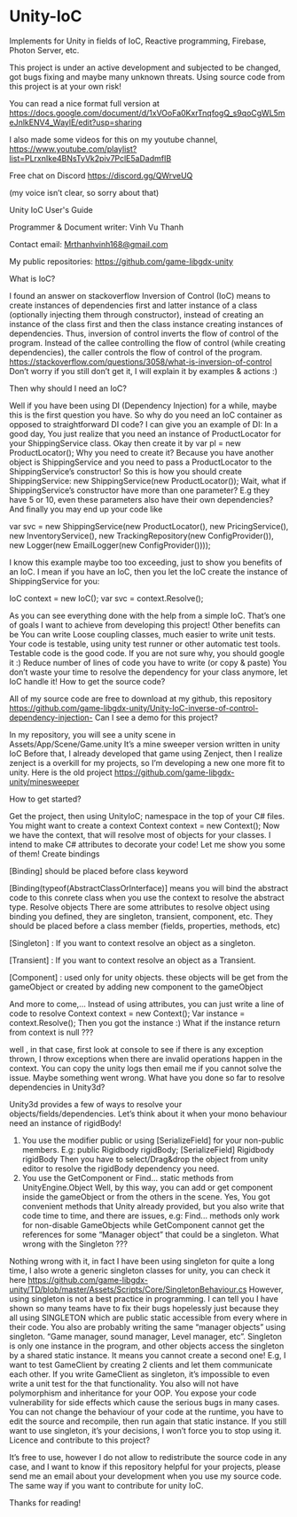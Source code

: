 # Unity-IoC
Implements for Unity in fields of IoC, Reactive programming, Firebase, Photon Server, etc.

This project is under an active development and subjected to be changed, got bugs fixing and maybe many unknown threats. Using source code from this project is at your own risk!

You can read a nice format full version at https://docs.google.com/document/d/1xVOoFa0KxrTnqfogQ_s9qoCgWL5meJnlkENV4_WaylE/edit?usp=sharing

I also made some videos for this on my youtube channel, 
https://www.youtube.com/playlist?list=PLrxnIke4BNsTyVk2piv7PclE5aDadmfIB 

Free chat on Discord
https://discord.gg/QWrveUQ

(my voice isn’t clear, so sorry about that)

Unity IoC User's Guide

Programmer & Document writer: Vinh Vu Thanh

Contact email: Mrthanhvinh168@gmail.com

My public repositories: https://github.com/game-libgdx-unity 

What is IoC?

I found an answer on stackoverflow
Inversion of Control (IoC) means to create instances of dependencies first and latter instance of a class (optionally injecting them through constructor), instead of creating an instance of the class first and then the class instance creating instances of dependencies. Thus, inversion of control inverts the flow of control of the program. Instead of the callee controlling the flow of control (while creating dependencies), the caller controls the flow of control of the program.
https://stackoverflow.com/questions/3058/what-is-inversion-of-control 
Don’t worry if you still don’t get it, I will explain it by examples & actions :)

Then why should I need an IoC?

Well if you have been using DI (Dependency Injection) for a while, maybe this is the first question you have. So why do you need an IoC container as opposed to straightforward DI code?
I can give you an example of DI: 
In a good day, You just realize that you need an instance of ProductLocator for your ShippingService class.
Okay then create it by var pl = new ProductLocator();
Why you need to create it? Because you have another object is ShippingService and you need to pass a ProductLocator to the ShippingService’s constructor!
So this is how you should create ShippingService: new ShippingService(new ProductLocator());
Wait, what if ShippingService’s constructor have more than one parameter? E.g they have 5 or 10, even these parameters also have their own dependencies? And finally you may end up your code like

var svc = new ShippingService(new ProductLocator(), 
   new PricingService(), new InventoryService(), 
   new TrackingRepository(new ConfigProvider()), 
   new Logger(new EmailLogger(new ConfigProvider())));

I know this example maybe too too exceeding, just to show you benefits of an IoC. I mean if you have an IoC, then you let the IoC create the instance of ShippingService for you:

IoC context = new IoC();
var svc = context.Resolve<ShippingService>();

As you can see everything done with the help from a simple IoC.
That’s one of goals I want to achieve from developing this project!
Other benefits can be
You can write Loose coupling classes, much easier to write unit tests.
Your code is testable, using unity test runner or other automatic test tools.
Testable code is the good code. If you are not sure why, you should google it :)
Reduce number of lines of code you have to write (or copy & paste)
You don’t waste your time to resolve the dependency for your class anymore, let IoC handle it!
How to get the source code?

All of my source code are free to download at my github, this repository
https://github.com/game-libgdx-unity/Unity-IoC-inverse-of-control-dependency-injection- 
Can I see a demo for this project?

In my repository, you will see a unity scene in Assets/App/Scene/Game.unity
It’s a mine sweeper version written in unity IoC 
Before that, I already developed that game using Zenject, then I realize zenject is a overkill for my projects, so I’m developing a new one more fit to unity. Here is the old project
https://github.com/game-libgdx-unity/minesweeper 

How to get started?

Get the project, then using UnityIoC; namespace in the top of your C# files.
You might want to create a context
Context context = new Context();
Now we have the context, that will resolve most of objects for your classes. 
I intend to make C# attributes to decorate your code! Let me show you some of them!
Create bindings

[Binding] should be placed before class keyword

[Binding(typeof(AbstractClassOrInterface)] means you will bind the abstract code to this conrete class when you use the context to resolve the abstract type.
Resolve objects
There are some attributes to resolve object using binding you defined, they are singleton, transient, component, etc. They should be placed before a class member (fields, properties, methods, etc)

[Singleton] :  If you want to context resolve an object as a singleton. 

[Transient] :  If you want to context resolve an object as a Transient.

[Component] : used only for unity objects. these objects will be get from the gameObject or created by adding new component to the gameObject

And more to come,...
Instead of using attributes, you can just write a line of code to resolve
Context context = new Context();
Var instance = context.Resolve<TypeOfClassYouWant>();
Then you got the instance :)
What if the instance return from context is null ???

well , in that case, first look at console to see if there is any exception thrown, I throw exceptions when there are invalid operations happen in the context. 
You can copy the unity logs then email me if you cannot solve the issue.  Maybe something went wrong.
What have you done so far to resolve dependencies in Unity3d?

Unity3d provides a few of ways to resolve your objects/fields/dependencies. Let’s think about it when your mono behaviour need an instance of rigidBody!
1. You use the modifier public or using [SerializeField] for your non-public members.
E.g: public Rigidbody rigidBody; [SerializeField] Rigidbody rigidBody
Then you have to select/Drag&drop the object from unity editor to resolve the rigidBody dependency you need.
2. You use the GetComponent or Find... static methods from UnityEngine.Object
Well, by this way, you can add or get component inside the gameObject or from the others in the scene.
Yes, You got convenient methods that Unity already provided, but you also write that code time to time,  and there are issues, e.g:  Find... methods only work for non-disable GameObjects while GetComponent cannot get the references for some “Manager object” that could be a singleton.
What wrong with the Singleton ???

Nothing wrong with it, in fact I have been using singleton for quite a long time, I also wrote a generic singleton classes for  unity, you can check it here
https://github.com/game-libgdx-unity/TD/blob/master/Assets/Scripts/Core/SingletonBehaviour.cs 
However, using singleton is not a best practice in programming. I can tell you I have shown so many teams have to fix their bugs hopelessly just because they all using SINGLETON which are public static accessible from every where in their code. You also are probably writing the same “manager objects” using singleton. “Game manager, sound manager, Level manager, etc”.
Singleton is only one instance in the program, and other objects access the singleton by a shared static instance. 
It means you cannot create a second one! E.g, I want to test GameClient by creating 2 clients and let them communicate each other. If you write GameClient as singleton, it’s impossible to even write a unit test for the that functionality.
You also will not have polymorphism and inheritance for your OOP.
You expose your code vulnerability for side effects which cause the serious bugs in many cases.
You can not change the behaviour of your code at the runtime, you have to edit the source and recompile, then run again that static instance.
If you still want to use singleton, it’s your decisions, I won’t force you to stop using it.
Licence and contribute to this project?

It’s free to use, however I do not allow to redistribute the source code in any case, and  I want to know if this repository helpful for your projects, please send me an email about your development when you use my source code. The same way if you want to contribute for unity IoC.

Thanks for reading!
